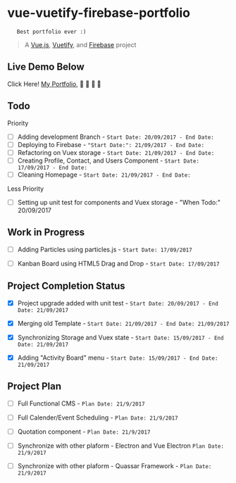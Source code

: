# vue-vuetify-firebase-portfolio
```
   Best portfolio ever :)
```
> A [Vue.js](https://vuejs.org/), [Vuetify](https://vuetifyjs.com/), and [Firebase](https://firebase.google.com/) project


## Live Demo Below
Click Here! [My Portfolio](https://vuejs.org/), :facepunch: :facepunch: :facepunch: :facepunch:


## Todo 
Priority
- [ ] Adding development Branch  - `Start Date: 20/09/2017 - End Date:`
- [ ] Deploying to Firebase - `"Start Date:": 21/09/2017 - End Date:`
- [ ] Refactoring on Vuex storage - `Start Date: 21/09/2017 - End Date:`
- [ ] Creating Profile, Contact, and Users Component - `Start Date: 17/09/2017 - End Date:`
- [ ] Cleaning Homepage - `Start Date: 21/09/2017 - End Date:`

Less Priority
- [ ] Setting up unit test for components and Vuex storage - "When Todo:" 20/09/2017


## Work in Progress
- [ ] Adding Particles using particles.js - `Start Date: 17/09/2017`
- [ ] Kanban Board using HTML5 Drag and Drop - `Start Date: 17/09/2017`


## Project Completion Status
- [x] Project upgrade added with unit test - `Start Date: 20/09/2017 - End Date: 21/09/2017`
- [X] Merging old Template - `Start Date: 21/09/2017 - End Date: 21/09/2017`
- [x] Synchronizing Storage and Vuex state - `Start Date: 15/09/2017 - End Date: 21/09/2017`
- [x] Adding "Activity Board" menu - `Start Date: 15/09/2017 - End Date: 21/09/2017`


## Project Plan  
- [ ] Full Functional CMS - `Plan Date: 21/9/2017`
- [ ] Full Calender/Event Scheduling - `Plan Date: 21/9/2017`
- [ ] Quotation component - `Plan Date: 21/9/2017`
- [ ] Synchronize with other plaform - Electron and Vue Electron `Plan Date: 21/9/2017`
- [ ] Synchronize with other plaform - Quassar Framework - `Plan Date: 21/9/2017`




